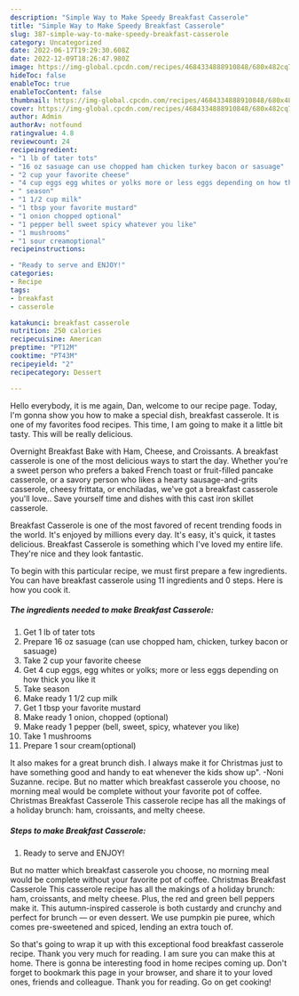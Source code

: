 ```yaml
---
description: "Simple Way to Make Speedy Breakfast Casserole"
title: "Simple Way to Make Speedy Breakfast Casserole"
slug: 387-simple-way-to-make-speedy-breakfast-casserole
category: Uncategorized
date: 2022-06-17T19:29:30.608Z
date: 2022-12-09T18:26:47.980Z
image: https://img-global.cpcdn.com/recipes/4684334888910848/680x482cq70/breakfast-casserole-recipe-main-photo.jpg
hideToc: false
enableToc: true
enableTocContent: false
thumbnail: https://img-global.cpcdn.com/recipes/4684334888910848/680x482cq70/breakfast-casserole-recipe-main-photo.jpg
cover: https://img-global.cpcdn.com/recipes/4684334888910848/680x482cq70/breakfast-casserole-recipe-main-photo.jpg
author: Admin
authorAv: notfound
ratingvalue: 4.8
reviewcount: 24
recipeingredient:
- "1 lb of tater tots"
- "16 oz sasuage can use chopped ham chicken turkey bacon or sasuage"
- "2 cup your favorite cheese"
- "4 cup eggs egg whites or yolks more or less eggs depending on how thick you like it"
- " season"
- "1 1/2 cup milk"
- "1 tbsp your favorite mustard"
- "1 onion chopped optional"
- "1 pepper bell sweet spicy whatever you like"
- "1 mushrooms"
- "1 sour creamoptional"
recipeinstructions:

- "Ready to serve and ENJOY!"
categories:
- Recipe
tags:
- breakfast
- casserole

katakunci: breakfast casserole 
nutrition: 250 calories
recipecuisine: American
preptime: "PT12M"
cooktime: "PT43M"
recipeyield: "2"
recipecategory: Dessert

---
```



Hello everybody, it is me again, Dan, welcome to our recipe page. Today, I'm gonna show you how to make a special dish, breakfast casserole. It is one of my favorites food recipes. This time, I am going to make it a little bit tasty. This will be really delicious.

Overnight Breakfast Bake with Ham, Cheese, and Croissants. A breakfast casserole is one of the most delicious ways to start the day. Whether you&#39;re a sweet person who prefers a baked French toast or fruit-filled pancake casserole, or a savory person who likes a hearty sausage-and-grits casserole, cheesy frittata, or enchiladas, we&#39;ve got a breakfast casserole you&#39;ll love.. Save yourself time and dishes with this cast iron skillet casserole.

Breakfast Casserole is one of the most favored of recent trending foods in the world. It's enjoyed by millions every day. It's easy, it's quick, it tastes delicious. Breakfast Casserole is something which I've loved my entire life. They're nice and they look fantastic.


To begin with this particular recipe, we must first prepare a few ingredients. You can have breakfast casserole using 11 ingredients and 0 steps. Here is how you cook it.

<!--inarticleads1-->

##### The ingredients needed to make Breakfast Casserole:

1. Get 1 lb of tater tots
1. Prepare 16 oz sasuage (can use chopped ham, chicken, turkey bacon or sasuage)
1. Take 2 cup your favorite cheese
1. Get 4 cup eggs, egg whites or yolks; more or less eggs depending on how thick you like it
1. Take  season
1. Make ready 1 1/2 cup milk
1. Get 1 tbsp your favorite mustard
1. Make ready 1 onion, chopped (optional)
1. Make ready 1 pepper (bell, sweet, spicy, whatever you like)
1. Take 1 mushrooms
1. Prepare 1 sour cream(optional)


It also makes for a great brunch dish. I always make it for Christmas just to have something good and handy to eat whenever the kids show up&#34;. -Noni Suzanne. recipe. But no matter which breakfast casserole you choose, no morning meal would be complete without your favorite pot of coffee. Christmas Breakfast Casserole This casserole recipe has all the makings of a holiday brunch: ham, croissants, and melty cheese. 

<!--inarticleads2-->

##### Steps to make Breakfast Casserole:


1. Ready to serve and ENJOY!

But no matter which breakfast casserole you choose, no morning meal would be complete without your favorite pot of coffee. Christmas Breakfast Casserole This casserole recipe has all the makings of a holiday brunch: ham, croissants, and melty cheese. Plus, the red and green bell peppers make it. This autumn-inspired casserole is both custardy and crunchy and perfect for brunch — or even dessert. We use pumpkin pie puree, which comes pre-sweetened and spiced, lending an extra touch of. 

So that's going to wrap it up with this exceptional food breakfast casserole recipe. Thank you very much for reading. I am sure you can make this at home. There is gonna be interesting food in home recipes coming up. Don't forget to bookmark this page in your browser, and share it to your loved ones, friends and colleague. Thank you for reading. Go on get cooking!
